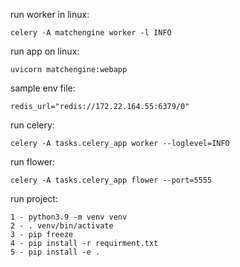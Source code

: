 run worker in linux:

    celery -A matchengine worker -l INFO

run app on linux:

    uvicorn matchengine:webapp

sample env file:

    redis_url="redis://172.22.164.55:6379/0"

run celery:

    celery -A tasks.celery_app worker --loglevel=INFO

run flower:

    celery -A tasks.celery_app flower --port=5555

run project:

    1 - python3.9 -m venv venv
    2 - . venv/bin/activate
    3 - pip freeze
    4 - pip install -r requirment.txt
    5 - pip install -e .
